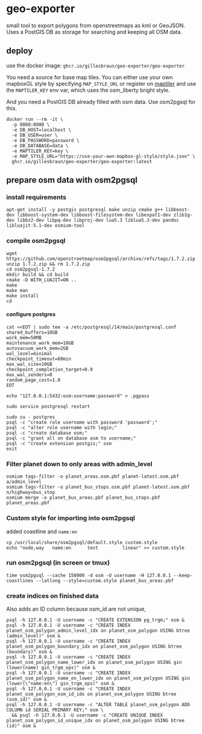 # geo-exporter

small tool to export polygons from openstreetmaps as kml or GeoJSON.
Uses a PostGIS DB as storage for searching and keeping all OSM data.

## deploy

use the docker image: `ghcr.io/gillesbraun/geo-exporter/geo-exporter`

You need a source for base map tiles.
You can either use your own mapboxGL style by specifying `MAP_STYLE_URL` 
or register on [maptiler](https://cloud.maptiler.com/account/keys/) and use
the `MAPTILER_KEY` env var, which uses the osm_liberty bright style.

And you need a PostGIS DB already filled with osm data. Use osm2pgsql for this.

```
docker run --rm -it \
  -p 8080:8080 \
  -e DB_HOST=localhost \
  -e DB_USER=user \
  -e DB_PASSWORD=password \
  -e DB_DATABASE=data \
  -e MAPTILER_KEY=key \
  -e MAP_STYLE_URL="https://use-your-own-mapbox-gl-style/style.json" \
  ghcr.io/gillesbraun/geo-exporter/geo-exporter:latest
```

## prepare osm data with osm2pgsql

### install requirements

```shell
apt-get install -y postgis postgresql make unzip cmake g++ libboost-dev libboost-system-dev libboost-filesystem-dev libexpat1-dev zlib1g-dev libbz2-dev libpq-dev libproj-dev lua5.3 liblua5.3-dev pandoc libluajit-5.1-dev osmium-tool
```
### compile osm2pgsql

```shell
wget https://github.com/openstreetmap/osm2pgsql/archive/refs/tags/1.7.2.zip
unzip 1.7.2.zip && rm 1.7.2.zip
cd osm2pgsql-1.7.2
mkdir build && cd build
cmake -D WITH_LUAJIT=ON ..
make
make man
make install
cd
```

#### configure postgres

```shell
cat <<EOT | sudo tee -a /etc/postgresql/14/main/postgresql.conf
shared_buffers=10GB
work_mem=50MB
maintenance_work_mem=10GB
autovacuum_work_mem=2GB
wal_level=minimal
checkpoint_timeout=60min
max_wal_size=10GB
checkpoint_completion_target=0.9
max_wal_senders=0
random_page_cost=1.0
EOT

echo "127.0.0.1:5432:osm:username:password" > .pgpass

sudo service postgresql restart

sudo su - postgres
psql -c "create role username with password 'password';"
psql -c "alter role username with login;"
psql -c "create database osm;"
psql -c "grant all on database osm to username;"
psql -c "create extension postgis;" osm
exit
```

### Filter planet down to only areas with admin_level

```shell
osmium tags-filter -o planet_areas.osm.pbf planet-latest.osm.pbf a/admin_level
osmium tags-filter -o planet_bus_stops.osm.pbf planet-latest.osm.pbf n/highway=bus_stop
osmium merge -o planet_bus_areas.pbf planet_bus_stops.pbf planet_areas.pbf
```

### Custom style for importing into osm2pgsql

added coastline and `name:en`

```shell
cp /usr/local/share/osm2pgsql/default.style custom.style
echo "node,way   name:en      text         linear" >> custom.style
```

### run osm2pgsql (in screen or tmux)

```shell
time osm2pgsql --cache 150000 -d osm -U username -H 127.0.0.1 --keep-coastlines --latlong --style=custom.style planet_bus_areas.pbf
```

### create indices on finished data

Also adds an ID column because osm_id are not unique, 

```shell
psql -h 127.0.0.1 -U username -c "CREATE EXTENSION pg_trgm;" osm &
psql -h 127.0.0.1 -U username -c "CREATE INDEX planet_osm_polygon_admin_level_idx on planet_osm_polygon USING btree (admin_level)" osm &
psql -h 127.0.0.1 -U username -c "CREATE INDEX planet_osm_polygon_boundary_idx on planet_osm_polygon USING btree (boundary)" osm &
psql -h 127.0.0.1 -U username -c "CREATE INDEX planet_osm_polygon_name_lower_idx on planet_osm_polygon USING gin (lower(name) gin_trgm_ops)" osm &
psql -h 127.0.0.1 -U username -c "CREATE INDEX planet_osm_polygon_name_en_lower_idx on planet_osm_polygon USING gin (lower(\"name:en\") gin_trgm_ops)" osm &
psql -h 127.0.0.1 -U username -c "CREATE INDEX planet_osm_polygon_osm_id_idx on planet_osm_polygon USING btree (osm_id)" osm &
psql -h 127.0.0.1 -U username -c "ALTER TABLE planet_osm_polygon ADD COLUMN id SERIAL PRIMARY KEY;" osm \
  && psql -h 127.0.0.1 -U username -c "CREATE UNIQUE INDEX planet_osm_polygon_id_unique_idx on planet_osm_polygon USING btree (id)" osm &
```
